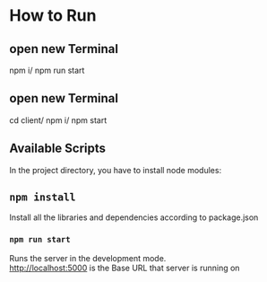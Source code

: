 # How to Run

## open new Terminal

npm i/
npm run start

## open new Terminal

cd client/
npm i/
npm start


## Available Scripts

In the project directory, you have to install node modules:

## `npm install`
Install all the libraries and dependencies according to package.json

### `npm run start`

Runs the server in the development mode.\
 [http://localhost:5000](http://localhost:5000) is the Base URL that server is running on

